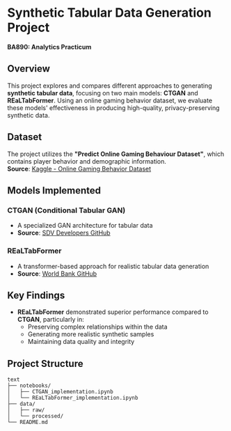 # Synthetic Tabular Data Generation Project  
**BA890: Analytics Practicum**

## Overview
This project explores and compares different approaches to generating **synthetic tabular data**, focusing on two main models: **CTGAN** and **REaLTabFormer**. Using an online gaming behavior dataset, we evaluate these models' effectiveness in producing high-quality, privacy-preserving synthetic data.

## Dataset
The project utilizes the **"Predict Online Gaming Behaviour Dataset"**, which contains player behavior and demographic information.  
**Source**: [Kaggle - Online Gaming Behavior Dataset](https://www.kaggle.com)

## Models Implemented

### **CTGAN (Conditional Tabular GAN)**  
- A specialized GAN architecture for tabular data  
- **Source**: [SDV Developers GitHub](https://github.com/sdv-dev)

### **REaLTabFormer**  
- A transformer-based approach for realistic tabular data generation  
- **Source**: [World Bank GitHub](https://github.com/WorldBank)

## Key Findings
- **REaLTabFormer** demonstrated superior performance compared to **CTGAN**, particularly in:  
  - Preserving complex relationships within the data  
  - Generating more realistic synthetic samples  
  - Maintaining data quality and integrity  

## Project Structure
```plaintext
text
├── notebooks/
│   ├── CTGAN_implementation.ipynb
│   └── REaLTabFormer_implementation.ipynb
├── data/
│   ├── raw/
│   └── processed/
└── README.md
